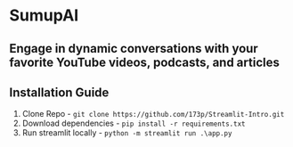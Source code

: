 # SumupAI

## Engage in dynamic conversations with your favorite YouTube videos, podcasts, and articles

## Installation Guide 
1. Clone Repo - `git clone https://github.com/173p/Streamlit-Intro.git`
2. Download dependencies - `pip install -r requirements.txt`
3. Run streamlit locally - `python -m streamlit run .\app.py`
